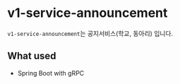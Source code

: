 # v1-service-announcement
`v1-service-announcement`는 공지서비스(학교, 동아리) 입니다.

## What used
- Spring Boot with gRPC
